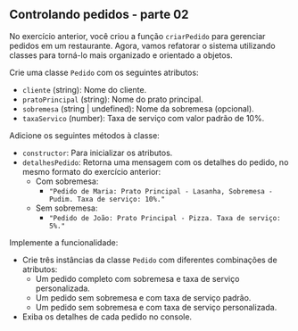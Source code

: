 ## Controlando pedidos - parte 02

No exercício anterior, você criou a função `criarPedido` para gerenciar pedidos em um restaurante. Agora, vamos refatorar o sistema utilizando classes para torná-lo mais organizado e orientado a objetos.

Crie uma classe `Pedido` com os seguintes atributos:

- `cliente` (string): Nome do cliente.
- `pratoPrincipal` (string): Nome do prato principal.
- `sobremesa` (string | undefined): Nome da sobremesa (opcional).
- `taxaServico` (number): Taxa de serviço com valor padrão de 10%.

Adicione os seguintes métodos à classe:

- `constructor`: Para inicializar os atributos.
- `detalhesPedido`: Retorna uma mensagem com os detalhes do pedido, no mesmo formato do exercício anterior:
    - Com sobremesa:
        - `"Pedido de Maria: Prato Principal - Lasanha, Sobremesa - Pudim. Taxa de serviço: 10%."`
    - Sem sobremesa:
        - `"Pedido de João: Prato Principal - Pizza. Taxa de serviço: 5%."`

Implemente a funcionalidade:
- Crie três instâncias da classe `Pedido` com diferentes combinações de atributos:
    - Um pedido completo com sobremesa e taxa de serviço personalizada.
    - Um pedido sem sobremesa e com taxa de serviço padrão.
    - Um pedido sem sobremesa e com taxa de serviço personalizada.
- Exiba os detalhes de cada pedido no console.
